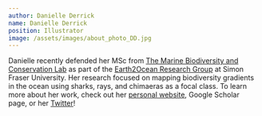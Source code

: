 ```yaml
---
author: Danielle Derrick
name: Danielle Derrick
position: Illustrator
image: /assets/images/about_photo_DD.jpg
---
```


Danielle recently defended her MSc from <a href="http://www.dulvy.com/">The Marine Biodiversity and Conservation Lab</a> as part of the <a href="https://earthtooceansfu.ca/">Earth2Ocean Research Group</a> at Simon Fraser University. Her research focused on mapping biodiversity gradients in the ocean using sharks, rays, and chimaeras as a focal class. To learn more about her work, check out her <a href="https://daniellehderrick.weebly.com/">personal website</a>, Google Scholar page, or her <a href="https://twitter.com/DaniDogfish">Twitter</a>! 
